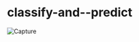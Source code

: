 # classify-and--predict


![Capture](https://user-images.githubusercontent.com/64947111/107119584-95702c00-68c3-11eb-8eed-74296e6d42e5.PNG)

